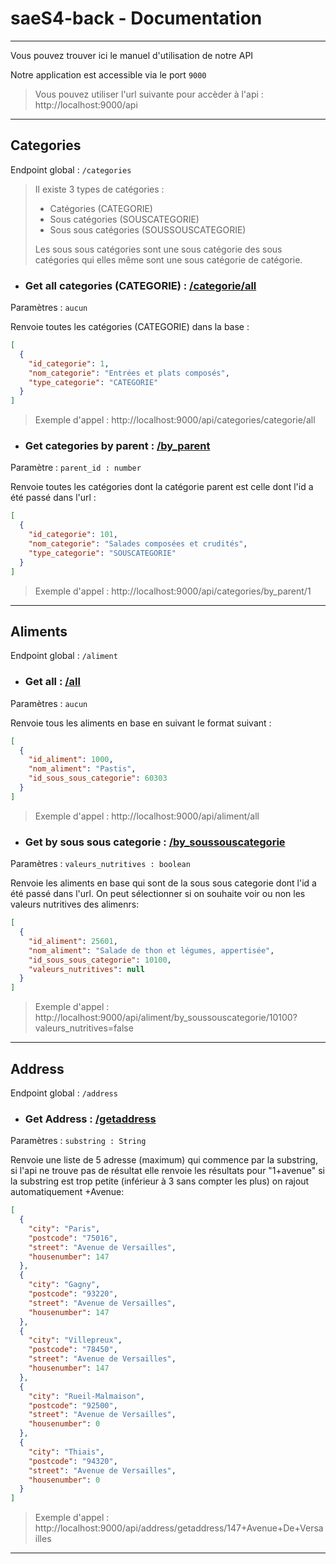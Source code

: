 # saeS4-back - Documentation

---

Vous pouvez trouver ici le manuel d'utilisation de notre API 

Notre application est accessible via le port `9000`
> Vous pouvez utiliser l'url suivante pour accèder à l'api :
> http://localhost:9000/api

---
## Categories

Endpoint global : `/categories`

> Il existe 3 types de catégories : 
> - Catégories (CATEGORIE)
> - Sous catégories (SOUSCATEGORIE)
> - Sous sous catégories (SOUSSOUSCATEGORIE)
> 
> Les sous sous catégories sont une sous catégorie des sous catégories qui elles 
> même sont une sous catégorie de catégorie.


- ### Get all categories (CATEGORIE) : [/categorie/all](http://localhost:9000/api/categories/categorie/all)

Paramètres : `aucun`

Renvoie toutes les catégories (CATEGORIE) dans la base :
```json
[
  {
    "id_categorie": 1,
    "nom_categorie": "Entrées et plats composés",
    "type_categorie": "CATEGORIE"
  }
]
```
> Exemple d'appel : http://localhost:9000/api/categories/categorie/all


- ### Get categories by parent : [/by_parent](http://localhost:9000/api/categories/by_parent/1)

Paramètre : `parent_id : number`

Renvoie toutes les catégories dont la catégorie parent est celle dont l'id a été passé dans l'url :
```json
[
  {
    "id_categorie": 101,
    "nom_categorie": "Salades composées et crudités",
    "type_categorie": "SOUSCATEGORIE"
  }
]
```
> Exemple d'appel : http://localhost:9000/api/categories/by_parent/1


---
## Aliments

Endpoint global : `/aliment`


- ### **Get all :** [/all](http://localhost:9000/api/aliment/all)

Paramètres : `aucun`

Renvoie tous les aliments en base en suivant le format suivant :
```json
[
  {
    "id_aliment": 1000,
    "nom_aliment": "Pastis",
    "id_sous_sous_categorie": 60303
  }
]
```
> Exemple d'appel : http://localhost:9000/api/aliment/all


- ### **Get by sous sous categorie :** [/by_soussouscategorie](http://localhost:9000/api/aliment/by_soussouscategorie/10100?valeurs_nutritives=false)

Paramètres : `valeurs_nutritives : boolean`

Renvoie les aliments en base qui sont de la sous sous categorie dont l'id a été passé dans l'url.
On peut sélectionner si on souhaite voir ou non les valeurs nutritives des alimenrs:
```json
[
  {
    "id_aliment": 25601,
    "nom_aliment": "Salade de thon et légumes, appertisée",
    "id_sous_sous_categorie": 10100,
    "valeurs_nutritives": null
  }
]
```
> Exemple d'appel : http://localhost:9000/api/aliment/by_soussouscategorie/10100?valeurs_nutritives=false
---

## Address

Endpoint global : `/address`


- ### **Get Address :** [/getaddress](http://localhost:9000/api/address/getaddress/1+Avenue)


Paramètres : `substring : String`

Renvoie une liste de 5 adresse (maximum) qui commence par la substring, si l'api ne trouve pas de résultat elle renvoie les résultats 
pour "1+avenue" si la substring est trop petite (inférieur à 3 sans compter les plus) on rajout automatiquement +Avenue:
```json
[
  {
    "city": "Paris",
    "postcode": "75016",
    "street": "Avenue de Versailles",
    "housenumber": 147
  },
  {
    "city": "Gagny",
    "postcode": "93220",
    "street": "Avenue de Versailles",
    "housenumber": 147
  },
  {
    "city": "Villepreux",
    "postcode": "78450",
    "street": "Avenue de Versailles",
    "housenumber": 147
  },
  {
    "city": "Rueil-Malmaison",
    "postcode": "92500",
    "street": "Avenue de Versailles",
    "housenumber": 0
  },
  {
    "city": "Thiais",
    "postcode": "94320",
    "street": "Avenue de Versailles",
    "housenumber": 0
  }
]

```
> Exemple d'appel : http://localhost:9000/api/address/getaddress/147+Avenue+De+Versailles
---

```
